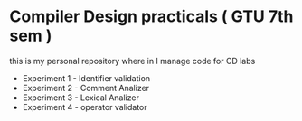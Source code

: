 # Compiler Design practicals ( GTU 7th sem )

this is my personal repository where in I manage code for CD labs

* Experiment 1 - Identifier validation
* Experiment 2 - Comment Analizer
* Experiment 3 - Lexical Analizer
* Experiment 4 - operator validator

